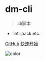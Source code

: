 <!-- ![logo](_media/icon.svg) -->

# dm-cli

> cli脚本

-  lint+pack etc.


[GitHub](https://github.com/DianmiFE/dm-cli)
[快速开始](/quick-start)

<!-- 背景图片 -->
<!-- ![](_media/bg.png) -->
<!-- 背景色 -->
![color](#f0f0f0)